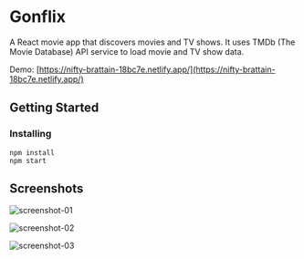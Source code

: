# Gonflix

A React movie app that discovers movies and TV shows. It uses TMDb (The Movie Database) API service to load movie and TV show data.

Demo: [https://nifty-brattain-18bc7e.netlify.app/](https://nifty-brattain-18bc7e.netlify.app/)

## Getting Started

### Installing

```
npm install
npm start
```

## Screenshots

![screenshot-01](https://user-images.githubusercontent.com/16845728/81437955-f18e0000-9139-11ea-8416-d5cb261c7493.jpg)

![screenshot-02](https://user-images.githubusercontent.com/16845728/81437951-f05cd300-9139-11ea-83a2-0c6146c9f939.jpg)

![screenshot-03](https://user-images.githubusercontent.com/16845728/81437946-efc43c80-9139-11ea-96c1-0d2c64702c40.jpg)